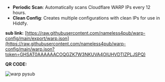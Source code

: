 - **Periodic Scan**: Automatically scans Cloudflare WARP IPs every 12 hours.
- **Clean Config**: Creates multiple configurations with clean IPs for use in Hiddfy.



**sub link:**
[https://raw.githubusercontent.com/nameless4pub/warp-config/main/export/warp.json](https://raw.githubusercontent.com/nameless4pub/warp-config/main/warp.json?token=GHSAT0AAAAAACOQGZK7W3NKUVA4OIUHVDTIZPLJSPQ)

**QR CODE:**

![warp pysub](https://github.com/nameless4pub/warp-config/assets/125909629/5f2498ef-7186-4c42-8f1e-afc8e198fc3c)
